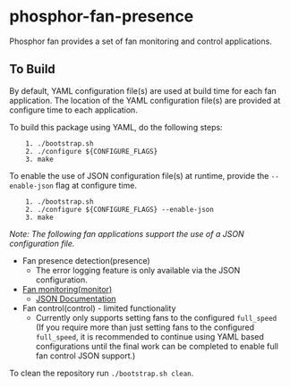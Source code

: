 # phosphor-fan-presence
Phosphor fan provides a set of fan monitoring and control applications.

## To Build
By default, YAML configuration file(s) are used at build time for each fan
application. The location of the YAML configuration file(s) are provided at
configure time to each application.

To build this package using YAML, do the following steps:
```
    1. ./bootstrap.sh
    2. ./configure ${CONFIGURE_FLAGS}
    3. make
```

To enable the use of JSON configuration file(s) at runtime, provide the
`--enable-json` flag at configure time.
```
    1. ./bootstrap.sh
    2. ./configure ${CONFIGURE_FLAGS} --enable-json
    3. make
```
*Note: The following fan applications support the use of a JSON configuration
file.*
* Fan presence detection(presence)
  * The error logging feature is only available via the JSON configuration.
* [Fan monitoring(monitor)](monitor/README.md)
  * [JSON Documentation](monitor/json)
* Fan control(control) - limited functionality
    * Currently only supports setting fans to the configured `full_speed`  
      (If you require more than just setting fans to the configured
       `full_speed`, it is recommended to continue using YAML based
       configurations until the final work can be completed to enable
       full fan control JSON support.)

To clean the repository run `./bootstrap.sh clean`.
